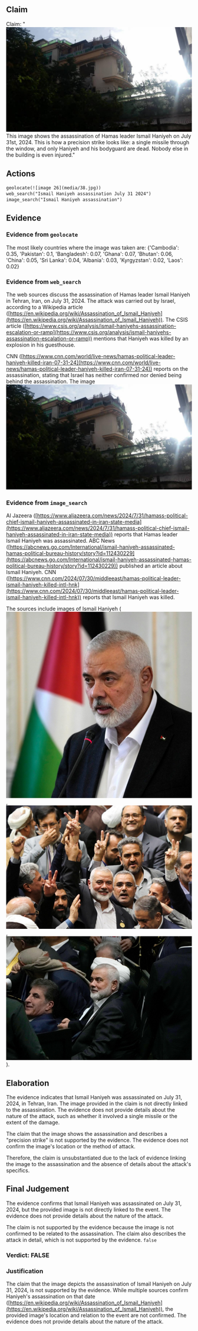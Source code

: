 ## Claim
Claim: "![image 26](media/38.jpg) This image shows the assassination of Hamas leader Ismail Haniyeh on July 31st, 2024. This is how a precision strike looks like: a single missile through the window, and only Haniyeh and his bodyguard are dead. Nobody else in the building is even injured."

## Actions
```
geolocate(![image 26](media/38.jpg))
web_search("Ismail Haniyeh assassination July 31 2024")
image_search("Ismail Haniyeh assassination")
```

## Evidence
### Evidence from `geolocate`
The most likely countries where the image was taken are: {'Cambodia': 0.35, 'Pakistan': 0.1, 'Bangladesh': 0.07, 'Ghana': 0.07, 'Bhutan': 0.06, 'China': 0.05, 'Sri Lanka': 0.04, 'Albania': 0.03, 'Kyrgyzstan': 0.02, 'Laos': 0.02}

### Evidence from `web_search`
The web sources discuss the assassination of Hamas leader Ismail Haniyeh in Tehran, Iran, on July 31, 2024. The attack was carried out by Israel, according to a Wikipedia article ([https://en.wikipedia.org/wiki/Assassination_of_Ismail_Haniyeh](https://en.wikipedia.org/wiki/Assassination_of_Ismail_Haniyeh)). The CSIS article ([https://www.csis.org/analysis/ismail-haniyehs-assassination-escalation-or-ramp](https://www.csis.org/analysis/ismail-haniyehs-assassination-escalation-or-ramp)) mentions that Haniyeh was killed by an explosion in his guesthouse.

CNN ([https://www.cnn.com/world/live-news/hamas-political-leader-haniyeh-killed-iran-07-31-24](https://www.cnn.com/world/live-news/hamas-political-leader-haniyeh-killed-iran-07-31-24)) reports on the assassination, stating that Israel has neither confirmed nor denied being behind the assassination. The image ![image 26](media/38.jpg)

### Evidence from `image_search`
Al Jazeera ([https://www.aljazeera.com/news/2024/7/31/hamass-political-chief-ismail-haniyeh-assassinated-in-iran-state-media](https://www.aljazeera.com/news/2024/7/31/hamass-political-chief-ismail-haniyeh-assassinated-in-iran-state-media)) reports that Hamas leader Ismail Haniyeh was assassinated. ABC News ([https://abcnews.go.com/International/ismail-haniyeh-assassinated-hamas-political-bureau-history/story?id=112430229](https://abcnews.go.com/International/ismail-haniyeh-assassinated-hamas-political-bureau-history/story?id=112430229)) published an article about Ismail Haniyeh. CNN ([https://www.cnn.com/2024/07/30/middleeast/hamas-political-leader-ismail-haniyeh-killed-intl-hnk](https://www.cnn.com/2024/07/30/middleeast/hamas-political-leader-ismail-haniyeh-killed-intl-hnk)) reports that Ismail Haniyeh was killed.

The sources include images of Ismail Haniyeh (![image 8545](media/2025-08-29_23-57-1756511840-362183.jpg), ![image 8547](media/2025-08-29_23-57-1756511841-342494.jpg), ![image 8549](media/2025-08-29_23-57-1756511841-674443.jpg)).


## Elaboration
The evidence indicates that Ismail Haniyeh was assassinated on July 31, 2024, in Tehran, Iran. The image provided in the claim is not directly linked to the assassination. The evidence does not provide details about the nature of the attack, such as whether it involved a single missile or the extent of the damage.

The claim that the image shows the assassination and describes a "precision strike" is not supported by the evidence. The evidence does not confirm the image's location or the method of attack.

Therefore, the claim is unsubstantiated due to the lack of evidence linking the image to the assassination and the absence of details about the attack's specifics.


## Final Judgement
The evidence confirms that Ismail Haniyeh was assassinated on July 31, 2024, but the provided image is not directly linked to the event. The evidence does not provide details about the nature of the attack.

The claim is not supported by the evidence because the image is not confirmed to be related to the assassination. The claim also describes the attack in detail, which is not supported by the evidence. `false`

### Verdict: FALSE

### Justification
The claim that the image depicts the assassination of Ismail Haniyeh on July 31, 2024, is not supported by the evidence. While multiple sources confirm Haniyeh's assassination on that date ([https://en.wikipedia.org/wiki/Assassination_of_Ismail_Haniyeh](https://en.wikipedia.org/wiki/Assassination_of_Ismail_Haniyeh)), the provided image's location and relation to the event are not confirmed. The evidence does not provide details about the nature of the attack.
